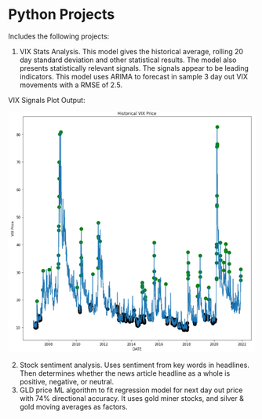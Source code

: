 # Python Projects
Includes the following projects:
1. VIX Stats Analysis.  This model gives the historical average, rolling 20 day standard deviation and other statistical results. The model also presents statistically relevant signals. The signals appear to be leading indicators. This model uses ARIMA to forecast in sample 3 day out VIX movements with a RMSE of 2.5.

VIX Signals Plot Output:

![alt text](https://github.com/alecbockelman/Python-projects/blob/main/VIX/VIX%20Output/VIX_signals.png)


2. Stock sentiment analysis. Uses sentiment from key words in headlines. Then determines whether the news article headline as a whole is positive, negative, or neutral.
3. GLD price ML algorithm to fit regression model for next day out price with 74% directional accuracy. It uses gold miner stocks, and silver & gold moving averages as factors.



